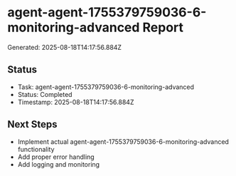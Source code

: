 # agent-agent-1755379759036-6-monitoring-advanced Report

Generated: 2025-08-18T14:17:56.884Z

## Status
- Task: agent-agent-1755379759036-6-monitoring-advanced
- Status: Completed
- Timestamp: 2025-08-18T14:17:56.884Z

## Next Steps
- Implement actual agent-agent-1755379759036-6-monitoring-advanced functionality
- Add proper error handling
- Add logging and monitoring
